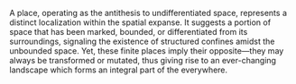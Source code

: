 
A place, operating as the antithesis to undifferentiated space, represents a distinct localization within the spatial expanse. It suggests a portion of space that has been marked, bounded, or differentiated from its surroundings, signaling the existence of structured confines amidst the unbounded space. Yet, these finite places imply their opposite—they may always be transformed or mutated, thus giving rise to an ever-changing landscape which forms an integral part of the everywhere.


